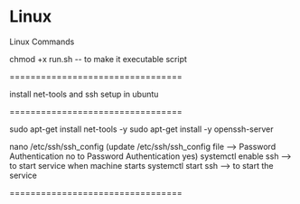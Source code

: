 # Linux
Linux Commands


chmod +x run.sh  -- to make it executable script

=================================

install net-tools and ssh setup in ubuntu

=================================

sudo apt-get install net-tools -y
sudo apt-get install -y openssh-server

nano /etc/ssh/ssh_config (update /etc/ssh/ssh_config file --> Password Authentication no to Password Authentication yes)
systemctl enable ssh --> to start service when machine starts
systemctl start ssh --> to start the service

=================================
